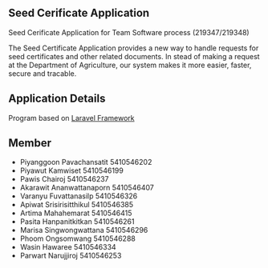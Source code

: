 ## Seed Cerificate Application

Seed Cerificate Application for Team Software process (219347/219348)

The Seed Certificate Application provides a new way to handle requests for seed certificates and other related documents. In stead of making a request at the Department of Agriculture, our system makes it more easier, faster, secure and tracable.

## Application Details

Program based on [Laravel Framework](http://laravel.com)

## Member

* Piyanggoon Pavachansatit        5410546202
* Piyawut Kamwiset                5410546199
* Pawis Chairoj                   5410546237
* Akarawit Ananwattanaporn        5410546407
* Varanyu Fuvattanasilp           5410546326
* Apiwat Srisirisitthikul         5410546385
* Artima Mahahemarat              5410546415
* Pasita Hanpanitkitkan           5410546261
* Marisa Singwongwattana          5410546296
* Phoom Ongsomwang                5410546288
* Wasin Hawaree                   5410546334
* Parwart Narujjiroj              5410546253
